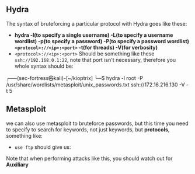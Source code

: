 ## Hydra

The syntax of bruteforcing a particular protocol with Hydra goes like these: 

- **hydra -l(to specify a single username) -L(to specify a username wordlist) -p(to specify a password) -P(to specify a password wordlist) `<protocol>://<ip>:<port>` -t(for threads) -V(for verbosity)**
- ``<protocol>://<ip>:<port>`` Should be something like these `ssh://192.168.0.1:22`, note that port isn't necessary, therefore you whole syntax should be:

┌──(sec-fortress㉿kali)-[~/kioptrix]
└─$ hydra -l root -P /usr/share/wordlists/metasploit/unix_passwords.txt ssh://172.16.216.130 -V -t 5

## Metasploit

we can also use metasploit to bruteforce passwords, but this time you need to specify to search for keywords, not just keywords, but **protocols**, something like:

- `use ftp` should give us:



Note that when performing attacks like this, you should watch out for **Auxiliary** 